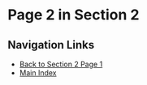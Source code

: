 # Page 2 in Section 2

## Navigation Links
- [Back to Section 2 Page 1](page1.md)
- [Main Index](../index.md)